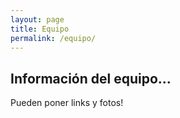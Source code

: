```yaml
---
layout: page
title: Equipo
permalink: /equipo/
---
```


## Información del equipo...

Pueden poner links y fotos!
